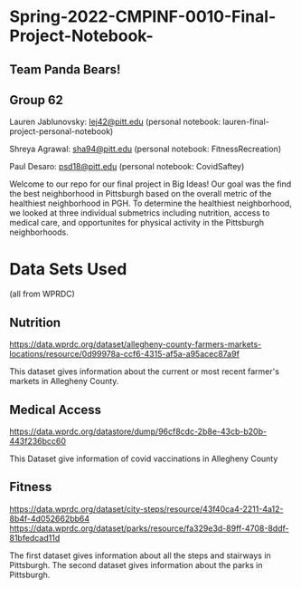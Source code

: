 # Spring-2022-CMPINF-0010-Final-Project-Notebook-
## Team Panda Bears! 
## Group 62
Lauren Jablunovsky: lej42@pitt.edu (personal notebook: lauren-final-project-personal-notebook)

Shreya Agrawal: sha94@pitt.edu (personal notebook: FitnessRecreation)

Paul Desaro: psd18@pitt.edu (personal notebook: CovidSaftey)

Welcome to our repo for our final project in Big Ideas! Our goal was the find the best neighborhood in Pittsburgh based on the overall metric of the healthiest neighborhood in PGH. To determine the healthiest neighborhood, we looked at three individual submetrics including nutrition, access to medical care, and opportunites for physical activity in the Pittsburgh neighborhoods.

# Data Sets Used
(all from WPRDC)

## Nutrition
https://data.wprdc.org/dataset/allegheny-county-farmers-markets-locations/resource/0d99978a-ccf6-4315-af5a-a95acec87a9f

This dataset gives information about the current or most recent farmer's markets in Allegheny County.

## Medical Access

https://data.wprdc.org/datastore/dump/96cf8cdc-2b8e-43cb-b20b-443f236bcc60

This Dataset give information of covid vaccinations in Allegheny County

## Fitness
https://data.wprdc.org/dataset/city-steps/resource/43f40ca4-2211-4a12-8b4f-4d052662bb64
https://data.wprdc.org/dataset/parks/resource/fa329e3d-89ff-4708-8ddf-81bfedcad11d

The first dataset gives information about all the steps and stairways in Pittsburgh. The second dataset gives information about the parks in Pittsburgh.

